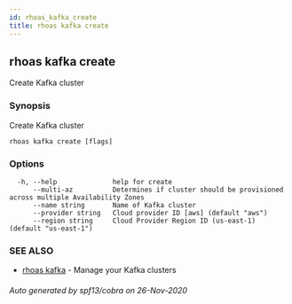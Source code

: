 ```yaml
---
id: rhoas_kafka_create
title: rhoas kafka create
---
```

## rhoas kafka create

Create Kafka cluster

### Synopsis

Create Kafka cluster

```
rhoas kafka create [flags]
```

### Options

```
  -h, --help              help for create
      --multi-az          Determines if cluster should be provisioned across multiple Availability Zones
      --name string       Name of Kafka cluster
      --provider string   Cloud provider ID [aws] (default "aws")
      --region string     Cloud Provider Region ID (us-east-1) (default "us-east-1")
```

### SEE ALSO

* [rhoas kafka](rhoas_kafka.md)	 - Manage your Kafka clusters

###### Auto generated by spf13/cobra on 26-Nov-2020
